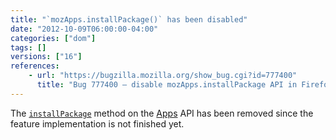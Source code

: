 ```yaml
---
title: "`mozApps.installPackage()` has been disabled"
date: "2012-10-09T06:00:00-04:00"
categories: ["dom"]
tags: []
versions: ["16"]
references:
    - url: "https://bugzilla.mozilla.org/show_bug.cgi?id=777400"
      title: "Bug 777400 – disable mozApps.installPackage API in Firefox for Desktop and Android"
---
```

The [`installPackage`](https://developer.mozilla.org/docs/Web/API/DOMApplicationsRegistry/installPackage) method on the [Apps](https://developer.mozilla.org/docs/Web/API/DOMApplicationsRegistry) API has been removed since the feature implementation is not finished yet.
